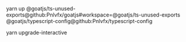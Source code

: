 yarn up @goatjs/ts-unused-exports@github:Pnlvfx/goatjs#workspace=@goatjs/ts-unused-exports @goatjs/typescript-config@github:Pnlvfx/typescript-config

yarn upgrade-interactive
